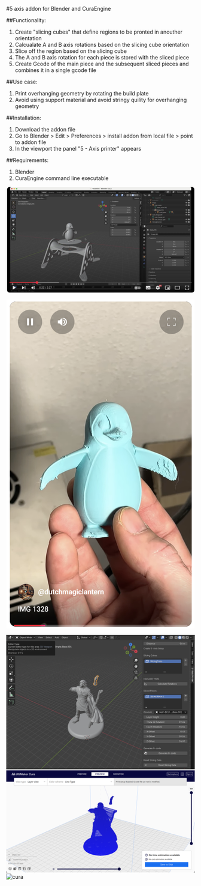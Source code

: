 #5 axis addon for Blender and CuraEngine

##Functionality:

1) Create "slicing cubes" that define regions to be pronted in anouther orientation
2) Calcualate A and B axis rotations based on the slicing cube orientation
3) Slice off the region based on the slicing cube
4) The A and B axis rotation for each piece is stored with the sliced piece
5) Create Gcode of the main piece and the subsequent sliced pieces and combines it in a single gcode file

##Use case:

1) Print overhanging geometry by rotating the build plate
2) Avoid using support material and avoid stringy quility for overhanging geometry

##Installation:

1) Download the addon file
2) Go to Blender > Edit > Preferences > install addon from local file > point to addon file
3) In the viewport the panel "5 - Axis printer" appears 

##Requirements:

1) Blender
2) CuraEngine command line executable

[![Explanation](explanation_yt.png)](https://www.youtube.com/watch?v=uJB1H7AD7v0)

[![Finished print](short_yt.png)](https://www.youtube.com/watch?v=lAdLOM8ADbw)


![blender](blender_ss.png)
![cura](cura_ss.png)
![cura](IMG_1329.png)

